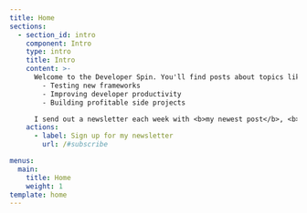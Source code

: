 ```yaml
---
title: Home
sections:
  - section_id: intro
    component: Intro
    type: intro
    title: Intro
    content: >-
      Welcome to the Developer Spin. You'll find posts about topics like: 
        - Testing new frameworks 
        - Improving developer productivity
        - Building profitable side projects

      I send out a newsletter each week with <b>my newest post</b>, <b>one tweet</b>, and <b>podcast recommendations</b>.
    actions:
      - label: Sign up for my newsletter
        url: /#subscribe

menus:
  main:
    title: Home
    weight: 1
template: home
---
```


